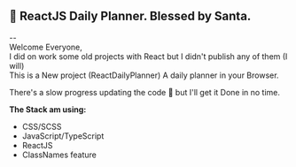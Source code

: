 ## :santa: ReactJS Daily Planner. Blessed by Santa. 

-- <br />
Welcome Everyone, <br />
I did on work some old projects with React but I didn't publish any of them (I will) <br />
This is a New project (ReactDailyPlanner) A daily planner in your Browser.<br />



There's a slow progress updating the code :ant: but I'll get it Done in no time. <br />

<b>The Stack am using:</b><br/>

* CSS/SCSS
* JavaScript/TypeScript 
* ReactJS
* ClassNames feature
 
